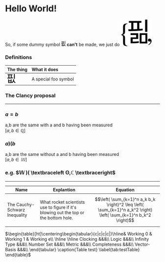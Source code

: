 # Hello World!

So, if some dummy symbol <img src="./symbols/foo.svg" height="16px" /> **can't** be made, we just do ![bar](./symbols/bar.svg)

### Definitions
| The thing | What it does |
|:---|:---|
| <img src="./symbols/foo.svg" height="30px" /> | A special foo symbol |

### The Clancy proposal
---
### $a = b$
a,b are the same with a and b having been measured  
$[a,b \in ℚ]$

### $a )( b$
a,b are the same without a and b having been measured  
$[a,b \in 𝕎]$

### e.g. $𝕎 )( \textbraceleft 𝕆,ℂ \textbraceright$
---

| Name | Explantion | Equation |
| --- | --- | --- |
| The Cauchy-Schwarz Inequality | What rocket scientists use to figure if it's blowing out the top or the bottom hole. | $$\left( \sum_{k=1}^n a_k b_k \right)^2 \leq \left( \sum_{k=1}^n a_k^2 \right) \left( \sum_{k=1}^n b_k^2 \right)$$ |

$\begin{table}[ht]\centering\begin{tabular}{c|c|c|c|}\hline& Working 0 & Working 1 & Working e\\ \hline	\hline Clocking &&&\\ Logic &&&\\ Infinity Type &&&\\ Number Set &&&\\ Metric &&&\\ Completeness &&&\\ Vector-Basis &&&\\ \end{tabular} \caption{Table test} \label{tab:testTable} \end{table}$
